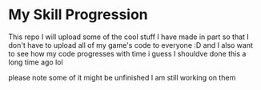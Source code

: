 # My Skill Progression
This repo I will upload some of the cool stuff I have made in part so that I don't have to upload all of my game's code to everyone :D
and I also want to see how my code progresses with time i guess I shouldve done this a long time ago lol

please note some of it might be unfinished I am still working on them
